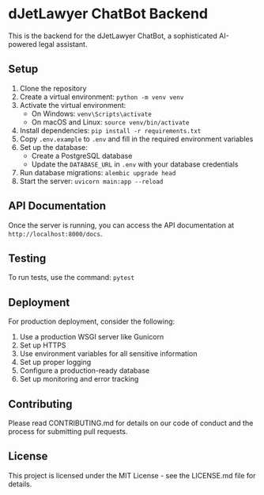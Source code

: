 # dJetLawyer ChatBot Backend

This is the backend for the dJetLawyer ChatBot, a sophisticated AI-powered legal assistant.

## Setup

1. Clone the repository
2. Create a virtual environment: `python -m venv venv`
3. Activate the virtual environment:
   - On Windows: `venv\Scripts\activate`
   - On macOS and Linux: `source venv/bin/activate`
4. Install dependencies: `pip install -r requirements.txt`
5. Copy `.env.example` to `.env` and fill in the required environment variables
6. Set up the database:
   - Create a PostgreSQL database
   - Update the `DATABASE_URL` in `.env` with your database credentials
7. Run database migrations: `alembic upgrade head`
8. Start the server: `uvicorn main:app --reload`

## API Documentation

Once the server is running, you can access the API documentation at `http://localhost:8000/docs`.

## Testing

To run tests, use the command: `pytest`

## Deployment

For production deployment, consider the following:

1. Use a production WSGI server like Gunicorn
2. Set up HTTPS
3. Use environment variables for all sensitive information
4. Set up proper logging
5. Configure a production-ready database
6. Set up monitoring and error tracking

## Contributing

Please read CONTRIBUTING.md for details on our code of conduct and the process for submitting pull requests.

## License

This project is licensed under the MIT License - see the LICENSE.md file for details.
